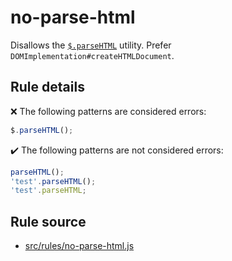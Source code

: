 # no-parse-html

Disallows the [`$.parseHTML`](https://api.jquery.com/jQuery.parseHTML/) utility. Prefer `DOMImplementation#createHTMLDocument`.

## Rule details

❌ The following patterns are considered errors:
```js
$.parseHTML();
```

✔️ The following patterns are not considered errors:
```js
parseHTML();
'test'.parseHTML();
'test'.parseHTML;
```
## Rule source

* [src/rules/no-parse-html.js](/src/rules/no-parse-html.js)
